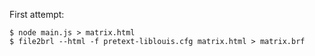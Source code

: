 First attempt:

    $ node main.js > matrix.html
    $ file2brl --html -f pretext-liblouis.cfg matrix.html > matrix.brf
